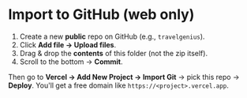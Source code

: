 # Import to GitHub (web only)

1. Create a new **public** repo on GitHub (e.g., `travelgenius`).
2. Click **Add file → Upload files**.
3. Drag & drop the **contents** of this folder (not the zip itself).
4. Scroll to the bottom → **Commit**.

Then go to **Vercel → Add New Project → Import Git** → pick this repo → **Deploy**.
You'll get a free domain like `https://<project>.vercel.app`.
